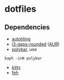 # dotfiles

## Dependencies
- [autotiling](https://github.com/nwg-piotr/autotiling)
- [i3-gaps-rounded](https://github.com/resloved/i3) ([AUR](https://aur.archlinux.org/packages/i3-gaps-rounded-git/))
- [polybar](https://github.com/polybar/polybar), use
```
baph -inN polybar
```
- [kitty](https://github.com/kovidgoyal/kitty)
- [feh](https://github.com/derf/feh)
